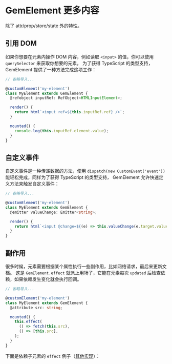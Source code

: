 # GemElement 更多内容

除了 attr/prop/store/state 外的特性。

## 引用 DOM

如果你想要在元素内操作 DOM 内容，例如读取 `<input>` 的值，你可以使用 `querySelector` 来获取你想要的元素，
为了获得 TypeScript 的类型支持，GemElement 提供了一种方法完成这项工作：

```ts
// 省略导入...

@customElement('my-element')
class MyElement extends GemElement {
  @refobject inputRef: RefObject<HTMLInputElement>;

  render() {
    return html`<input ref=${this.inputRef.ref} />`;
  }

  mounted() {
    console.log(this.inputRef.element.value);
  }
}
```

## 自定义事件

自定义事件是一种传递数据的方法，使用 `dispatch(new CustomEvent('event'))` 能轻松完成，同样为了获得 TypeScript 的类型支持，
GemElement 允许快速定义方法来触发自定义事件：

```ts
// 省略导入...

@customElement('my-element')
class MyElement extends GemElement {
  @emitter valueChange: Emitter<string>;

  render() {
    return html`<input @change=${(e) => this.valueChange(e.target.value)} />`;
  }
}
```

## 副作用

很多时候，元素需要根据某个属性执行一些副作用，比如网络请求，最后来更新文档。
这是 `GemElement.effect` 就派上用场了，它能在元素每次 `updated` 后检查依赖，如果依赖发生变化就会执行回调。

```ts
// 省略导入...

@customElement('my-element')
class MyElement extends GemElement {
  @attribute src: string;

  mounted() {
    this.effect(
      () => fetch(this.src),
      () => [this.src],
    );
  }
}
```

下面是依赖子元素的 `effect` 例子（[其他实现](https://twitter.com/youyuxi/status/1327328144525848577?s=20)）：

<gbp-raw src="/src/examples/effect/index.ts"></gbp-raw>
